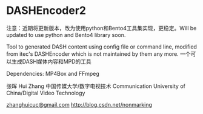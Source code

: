 # DASHEncoder2
注意：近期将更新版本，改为使用python和Bento4工具集实现，更稳定。Will be updated to use python and Bento4 library soon.

Tool to generated DASH content using config file or command line, modified from itec's DASHEncoder which is not maintained by them any more. 一个可以生成DASH媒体内容和MPD的工具

Dependencies:
MP4Box and FFmpeg 

张晖
Hui Zhang
中国传媒大学/数字电视技术
Communication University of China/Digital Video Technology

zhanghuicuc@gmail.com
http://blog.csdn.net/nonmarking
